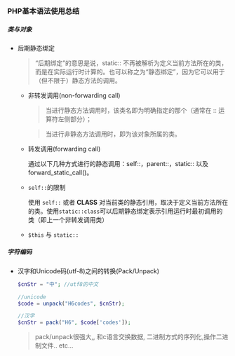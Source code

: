 ### PHP基本语法使用总结

##### 类与对象

* 后期静态绑定

  > “后期绑定”的意思是说，static:: 不再被解析为定义当前方法所在的类，而是在实际运行时计算的。也可以称之为“静态绑定”，因为它可以用于（但不限于）静态方法的调用。

  - 非转发调用(non-forwarding call)

    > 当进行静态方法调用时，该类名即为明确指定的那个（通常在 :: 运算符左侧部分）；

    > 当进行非静态方法调用时，即为该对象所属的类。

  - 转发调用(forwarding call)

    通过以下几种方式进行的静态调用：self::，parent::，static:: 以及 forward_static_call()。

  - `self::`的限制

    使用 `self::` 或者 __CLASS__ 对当前类的静态引用，取决于定义当前方法所在的类。使用`static::class`可以后期静态绑定表示引用运行时最初调用的类（即上一个非转发调用类）

  - `$this` 与 `static::`


##### 字符编码

* 汉字和Unicode码(utf-8)之间的转换(Pack/Unpack)
  ```php
  $cnStr = "中"; //utf8的中文

  //unicode
  $code = unpack("H6codes", $cnStr);

  //汉字
  $cnStr = pack("H6", $code['codes']);
  ```
  > pack/unpack很强大,, 和c语言交换数据, 二进制方式的序列化,操作二进制文件.. etc…
